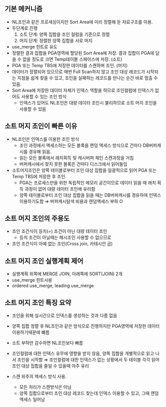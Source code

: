 ## 기본 메커니즘

- NL조인과 같은 프로세싱이지만 Sort Area에 미리 정렬해 둔 자료구조를 이용.
- 두단계로 진행
  1. 소트 단계: 양쪽 집합을 조인 컬럼을 기준으로 정렬
  2. 머지 단계: 정렬한 양쪽 집합을 서로 머지
- use_merge 힌트로 유도
- 정렬한 결과 집합을 PGA영역에 할당된 Sort Area에 저장. 결과 집합이 PGA에 담을 수 없을 정도로 크면 Temp테이블 스페이스에 저장. (소트)
- PGA 또는 Temp TBS에 저장한 데이터를 스캔하며 조인. (머지)
- 데이터가 정렬되어 있으므로 매번 Full Scan하지 않고 조인 대상 레코드가 시작되는 지점을 쉽게 찾을 수 있고, 조인을 실패하는 레코드를 만나는 순간 바로 멈출 수 있음.
- Sort Area에 저장한 데이터 자체가 인덱스 역할을 하므로 조인컬럼에 인덱스가 없어도 사용할 수 있는 조인 방식
    - 인덱스가 있어도 NL조인은 대량 데이터 조인시 불리하므로 소트 머지 조인을 사용할 수 있음

## 소트 머지 조인이 빠른 이유

- NL조인은 인덱스를 이용한 조인 방식
    - 조인 과정에서 액세스하는 모든 블록을 랜덤 액세스 방식으로 건마다 DB버퍼캐시를 경유해 읽음.
    - 읽는 모든 블록에서 래치획득 및 캐시버퍼 체인 스캔과정을 거침
    - 버퍼캐시에서 찾지 못한 블록은 건마다 디스크에서 읽어들임
- 소트머지조인은 양쪽 테이블로부터 조인 대상 집합을 일괄적으로 읽어 PGA 또는 Temp TBS에 저장한 후 조인.
    - PGA는 프로세스만을 위한 독립적인 메모리 공간이므로 데이터 읽을 때 래치 획득 과정이 없어 대량 데이터 조인에 유리함
    - 양쪽 테이블로부터 조인 대상 집합을 읽을 때는 DB버퍼캐시를 경유하여 인덱스 이용하기도함 ⇒ 버퍼캐시탐색 비용과 랜덤액세스 부하 O

## 소트 머지 조인의 주용도

- 조인 조건식이 등치(=) 조건이 아닌 대량 데이터 조인
    - 등치 조건이 아닐때는 해시조인 사용할 수 없으므로
- 조인 조건식이 아예 없는 조인(Cross join, 카테시안 곱)

## 소트 머지 조인 실행계획 제어

- 실행계획 위쪽에 MERGE JOIN, 아래쪽에 SORT(JOIN) 2개
- use_merge 힌트사용
- ordered use_merge, leading use_merge

## 소트 머지 조인 특징 요약

- 조인을 위해 실시간으로 인덱스를 생성하는 것과 다름 없음
- 양쪽 집합 정렬 후 NL조인과 같은 방식으로 진행하지만 PGA영역에 저장한 데이터 이용하기때문에 빠름
- 소트 부하만 감수하면 NL조인보다 빠름
- 조인컬럼에 대한 인덱스 유무에 영향을 받지 않음, 양쪽 집합을 개별적으로 읽고 나서 조인을 시작함
    ⇒ 조인컬럼에 대한 인덱스가 없는 상황에서 두 테이블 각각 읽어 조인 대상 집합을 줄일 수 있을때 아주 유리

- 스캔 위주의 액세스 방식 사용.
    - 모든 처리가 스캔방식은 아님
    - 양쪽 집합으로부터 조인 대상 레코드 찾는데 인덱스 이용할 수 있고, 그때 랜덤 액세스 일어남
